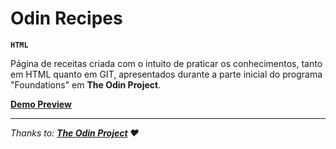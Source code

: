 # Odin Recipes

**`HTML`**

Página de receitas criada com o intuito de praticar os conhecimentos, tanto em HTML quanto em GIT, apresentados durante a parte inicial do programa "Foundations" em **The Odin Project**.  

**[Demo Preview](https://godiomartins.github.io/odin-recipes/)**

---

*Thanks to:* ***[The Odin Project](https://www.theodinproject.com/) :heart:***